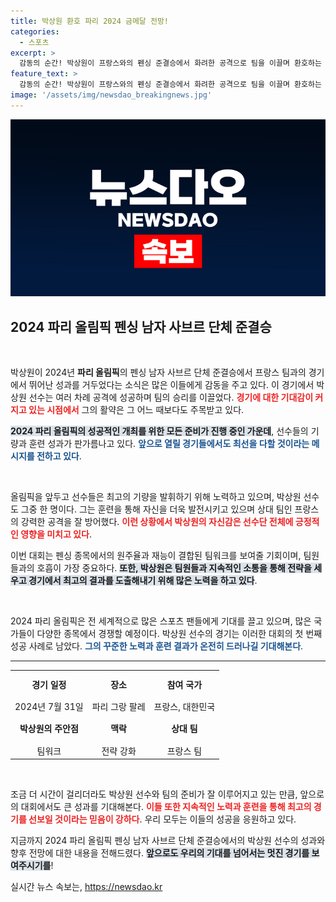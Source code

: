 ```yaml
---
title: 박상원 환호 파리 2024 금메달 전망!
categories:
  - 스포츠
excerpt: >
  감동의 순간! 박상원이 프랑스와의 펜싱 준결승에서 화려한 공격으로 팀을 이끌며 환호하는 모습을 포착했습니다. 올림픽 영광이 코앞이다!
feature_text: >
  감동의 순간! 박상원이 프랑스와의 펜싱 준결승에서 화려한 공격으로 팀을 이끌며 환호하는 모습을 포착했습니다. 올림픽 영광이 코앞이다!
image: '/assets/img/newsdao_breakingnews.jpg'
---
```


<p><img src="/assets/img/newsdao_breakingnews.jpg" alt="ranknews 속보" /></p>

<h2 data-ke-size="size26">2024 파리 올림픽 펜싱 남자 사브르 단체 준결승</h2>

<p data-ke-size="size16">&nbsp;</p>

<p>박상원이 2024년 <b>파리 올림픽</b>의 펜싱 남자 사브르 단체 준결승에서 프랑스 팀과의 경기에서 뛰어난 성과를 거두었다는 소식은 많은 이들에게 감동을 주고 있다. 이 경기에서 박상원 선수는 여러 차례 공격에 성공하며 팀의 승리를 이끌었다. <b><span style="color: #ee2323;">경기에 대한 기대감이 커지고 있는 시점에서</span></b> 그의 활약은 그 어느 때보다도 주목받고 있다. </p>

<p><b><span style="background-color: #21538527;">2024 파리 올림픽의 성공적인 개최를 위한 모든 준비가 진행 중인 가운데</span></b>, 선수들의 기량과 훈련 성과가 판가름나고 있다. <b><span style="color: #1a5490;">앞으로 열릴 경기들에서도 최선을 다할 것이라는 메시지를 전하고 있다</span></b>.</p>

<p data-ke-size="size16">&nbsp;</p>

<p>올림픽을 앞두고 선수들은 최고의 기량을 발휘하기 위해 노력하고 있으며, 박상원 선수도 그중 한 명이다. 그는 훈련을 통해 자신을 더욱 발전시키고 있으며 상대 팀인 프랑스의 강력한 공격을 잘 방어했다. <b><span style="color: #ee2323;">이런 상황에서 박상원의 자신감은 선수단 전체에 긍정적인 영향을 미치고 있다</span></b>.</p>

<p>이번 대회는 펜싱 종목에서의 원주율과 재능이 결합된 팀워크를 보여줄 기회이며, 팀원들과의 호흡이 가장 중요하다. <b><span style="background-color: #21538527;">또한, 박상원은 팀원들과 지속적인 소통을 통해 전략을 세우고 경기에서 최고의 결과를 도출해내기 위해 많은 노력을 하고 있다</span></b>.</p>

<p data-ke-size="size16">&nbsp;</p>

<p>2024 파리 올림픽은 전 세계적으로 많은 스포츠 팬들에게 기대를 끌고 있으며, 많은 국가들이 다양한 종목에서 경쟁할 예정이다. 박상원 선수의 경기는 이러한 대회의 첫 번째 성공 사례로 남았다. <b><span style="color: #1a5490;">그의 꾸준한 노력과 훈련 결과가 온전히 드러나길 기대해본다</span></b>.</p>

<hr>

<table style="width:100%; border-collapse:collapse;">
<tr>
<td style="text-align: center; height: 40px;"><b>경기 일정</b></td>
<td style="text-align: center; height: 40px;"><b>장소</b></td>
<td style="text-align: center; height: 40px;"><b>참여 국가</b></td>
</tr>
<tr>
<td style="text-align: center; height: 17px;">2024년 7월 31일</td>
<td style="text-align: center; height: 17px;">파리 그랑 팔레</td>
<td style="text-align: center; height: 17px;">프랑스, 대한민국</td>
</tr>
<tr>
<td style="text-align: center; height: 40px;"><b>박상원의 주안점</b></td>
<td style="text-align: center; height: 40px;"><b>맥락</b></td>
<td style="text-align: center; height: 40px;"><b>상대 팀</b></td>
</tr>
<tr>
<td style="text-align: center; height: 17px;">팀워크</td>
<td style="text-align: center; height: 17px;">전략 강화</td>
<td style="text-align: center; height: 17px;">프랑스 팀</td>
</tr>
</table>

<p data-ke-size="size16">&nbsp;</p>

<p>조금 더 시간이 걸리더라도 박상원 선수와 팀의 준비가 잘 이루어지고 있는 만큼, 앞으로의 대회에서도 큰 성과를 기대해본다. <b><span style="color: #ee2323;">이들 또한 지속적인 노력과 훈련을 통해 최고의 경기를 선보일 것이라는 믿음이 강하다</span></b>. 우리 모두는 이들의 성공을 응원하고 있다. </p>

<p>지금까지 2024 파리 올림픽 펜싱 남자 사브르 단체 준결승에서의 박상원 선수의 성과와 향후 전망에 대한 내용을 전해드렸다. <b><span style="background-color: #21538527;">앞으로도 우리의 기대를 넘어서는 멋진 경기를 보여주시기를</span></b>!</p>
실시간 뉴스 속보는, <a href="https://newsdao.kr" rel="dofollow">https://newsdao.kr</a>


